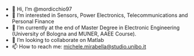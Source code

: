 - 👋 Hi, I’m @mordicchio97
- 👀 I’m interested in Sensors, Power Electronics, Telecommunications and Personal Finance
- 🌱 I’m currently at the end of Master Degree in Electronic Engineering (University of Bologna and MUNER, AAEE Course).
- 💞️ I’m looking to collaborate on Matlab
- 📫 How to reach me: michele.mirabella@studio.unibo.it

<!---
mordicchio97/mordicchio97 is a ✨ special ✨ repository because its `README.md` (this file) appears on your GitHub profile.
You can click the Preview link to take a look at your changes.
--->
